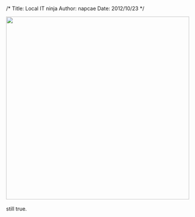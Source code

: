 /*
Title: Local IT ninja
Author: napcae
Date: 2012/10/23
*/

<img src="http://imgs.xkcd.com/comics/tech_support_cheat_sheet.png" width="500px" border="0" class="img-polaroid"/></img>  
<br>
still true.